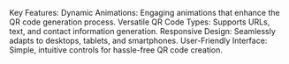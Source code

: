 Key Features:
Dynamic Animations: Engaging animations that enhance the QR code generation process.
Versatile QR Code Types: Supports URLs, text, and contact information generation.
Responsive Design: Seamlessly adapts to desktops, tablets, and smartphones.
User-Friendly Interface: Simple, intuitive controls for hassle-free QR code creation.
